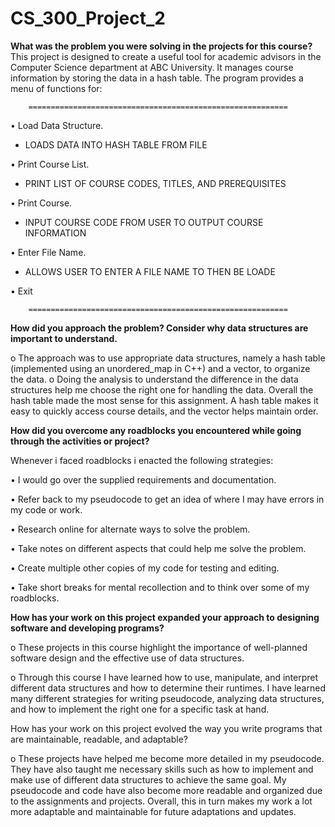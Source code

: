 # CS_300_Project_2

**What was the problem you were solving in the projects for this course?**
This project is designed to create a useful tool for academic advisors in the Computer Science department at ABC University. 
It manages course information by storing the data in a hash table. 
The program provides a menu of functions for: 

        ==========================================================

•	Load Data Structure. 
- LOADS DATA INTO HASH TABLE FROM FILE
  
•	Print Course List.  
 - PRINT LIST OF COURSE CODES, TITLES, AND PREREQUISITES
   
•	Print Course.       
 - INPUT COURSE CODE FROM USER TO OUTPUT COURSE INFORMATION
   
•	Enter File Name.     
- ALLOWS USER TO ENTER A FILE NAME TO THEN BE LOADE
  

•	Exit

        ==========================================================

**How did you approach the problem? Consider why data structures are important to understand.**

o	The approach was to use appropriate data structures, namely a hash table (implemented using an unordered_map in C++) and a vector, to organize the data. 
o	Doing the analysis to understand the difference in the data structures help me choose the right one for handling the data. Overall the hash table made the most sense for this assignment. A hash table makes it easy to quickly access course details, and the vector helps maintain order.



**How did you overcome any roadblocks you encountered while going through the activities or project?**

Whenever i faced roadblocks i enacted the following strategies:

•	I would go over the supplied  requirements and documentation.

•	Refer back to my pseudocode to get an idea of where I may have errors in my code or work.

•	Research online for alternate ways to solve the problem.

•	Take notes on different aspects that could help me solve the problem.

•	Create multiple other copies of my code for testing and editing.

•	Take short breaks for mental recollection and to think over some of my roadblocks.



**How has your work on this project expanded your approach to designing software and developing programs?**

o	These projects in this course highlight the importance of well-planned software design and the effective use of data structures.

o	Through this course I have learned how to use, manipulate, and interpret different data structures and how to determine their runtimes. I have learned many different strategies for writing pseudocode, analyzing data structures, and how to implement the right one for a specific task at hand.



How has your work on this project evolved the way you write programs that are maintainable, readable, and adaptable?

o	These projects have helped me become more detailed in my pseudocode. They have also taught me necessary skills such as how to implement and make use of different data structures to achieve the same goal. My pseudocode and code have also become more readable and organized due to the assignments and projects. Overall, this in turn makes my work a lot more adaptable and maintainable for future adaptations and updates.
